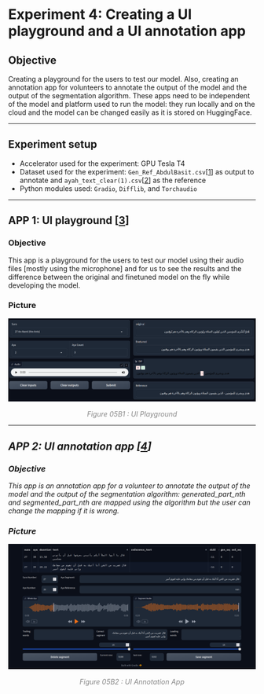 # Experiment 4: Creating a UI playground and a UI annotation app


## Objective

Creating a playground for the users to test our model. Also, creating an annotation app for volunteers to annotate the output of the model and the output of the segmentation algorithm. These apps need to be independent of the model and platform used to run the model: they run locally and on the cloud and the model can be changed easily as it is stored on HuggingFace.

---

## Experiment setup

- Accelerator used for the experiment: GPU Tesla T4
- Dataset used for the experiment: `Gen_Ref_AbdulBasit.csv`[[1]] as output to annotate and `ayah_text_clear(1).csv`[[2]] as the reference
- Python modules used: `Gradio`, `Difflib`, and `Torchaudio`

---


## APP 1: UI playground [[3]]

### Objective
This app is a playground for the users to test our model using their audio files [mostly using the microphone] and for us to see the results and the difference between the original and finetuned model on the fly while developing the model.

### Picture
 <p align="center">
     <img src="./media/05B1.png" alt="<alt>">
 </p>
 <p align="center">
    <span style="color: #888888;"> <em>Figure 05B1<em> : UI Playground</span>
 </p>



---

## APP 2: UI annotation app [[4]]

### Objective
This app is an annotation app for a volunteer to annotate the output of the model and the output of the segmentation algorithm: generated_part_nth and segmented_part_nth are mapped using the algorithm but the user can change the mapping if it is wrong.


### Picture
 <p align="center">
     <img src="./media/05B2.png" alt="<alt>">
 </p>
 <p align="center">
    <span style="color: #888888;"> <em>Figure 05B2</em> : UI Annotation App</span>
 </p>





[1]: https://www.kaggle.com/datasets/abdo3id/gen-ref-segmented-quran?select=Gen_Ref_AbdulBasit.csv
[2]: https://www.kaggle.com/datasets/abdo3id/generated-transcription-of-the-holy-quran/data?select=ayah_text_clear%281%29.csv
[3]: https://colab.research.google.com/drive/1DdNiR5J5ziVEkIShLuTu4DyYLlK52cmB
[4]: https://colab.research.google.com/drive/1h1y898zGRY8bLO5_fv0MkTt7YGmGAKCv
